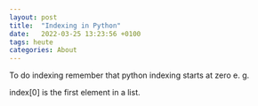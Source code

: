 ```yaml
---
layout: post
title:  "Indexing in Python"
date:   2022-03-25 13:23:56 +0100
tags: heute
categories: About
---
```


To do indexing remember that python indexing starts at zero e. g.



index[0] is the first element in a list.



